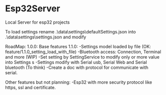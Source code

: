 # Esp32Server

Local Server for esp32 projects

To load settings rename .\data\settings\defaultSettings.json into .\data\settings\settings.json and modify

RoadMap:
1.0.0:
    Base features
1.1.0:
    -Settings model loaded by file (OK: feature/1.1.0_setting_load_with_file)
    -Bluetooth access: Connection, Terminal and more  (WIP)
    -Set setting by SettingService to modify only or more value into Settings s
    -Settings modify with Serial usb, Serial Web and Serial bluetooth (To think)
    -Create a doc with protocol for communicate with serial.

Other features but not planning:
    -Esp32 with more security protocol like https, ssl and certificate.
